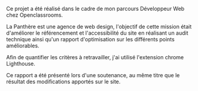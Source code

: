 Ce projet a été réalisé dans le cadre de mon parcours Développeur Web chez Openclassrooms.

La Panthère est une agence de web design, l'objectif de cette mission était d'améliorer le référencement et l'accessibilité du site en réalisant
un audit technique ainsi qu'un rapport d'optimisation sur les différents points améliorables.

Afin de quantifier les critères à retravailler, j'ai utilisé l'extension chrome Lighthouse.

Ce rapport a été présenté lors d'une soutenance, au même titre que le résultat des modifications apportés sur le site.
